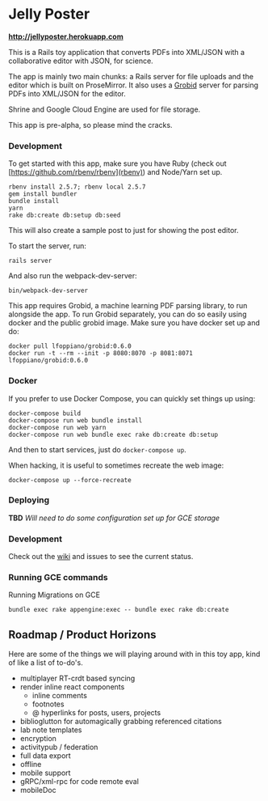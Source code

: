 # Jelly Poster

**http://jellyposter.herokuapp.com**

This is a Rails toy application that converts PDFs into XML/JSON with a collaborative editor with JSON, for science.

The app is mainly two main chunks: a Rails server for file uploads and the editor which is built on ProseMirror. It also uses a [Grobid](https://github.com/kermitt2/grobid) server for parsing PDFs into XML/JSON for the editor.

Shrine and Google Cloud Engine are used for file storage.

This app is pre-alpha, so please mind the cracks.


### Development
To get started with this app, make sure you have Ruby (check out [https://github.com/rbenv/rbenv](rbenv)) and Node/Yarn set up.

```
rbenv install 2.5.7; rbenv local 2.5.7
gem install bundler
bundle install
yarn
rake db:create db:setup db:seed
```

This will also create a sample post to just for showing the post editor.

To start the server, run:

```
rails server
```

And also run the webpack-dev-server:

```
bin/webpack-dev-server
```

This app requires Grobid, a machine learning PDF parsing library, to run alongside the app. To run Grobid separately, you can do so easily using docker and the public grobid image. Make sure you have docker set up and do:
```
docker pull lfoppiano/grobid:0.6.0
docker run -t --rm --init -p 8080:8070 -p 8081:8071 lfoppiano/grobid:0.6.0
```


### Docker

If you prefer to use Docker Compose, you can quickly set things up using:
```
docker-compose build
docker-compose run web bundle install
docker-compose run web yarn
docker-compose run web bundle exec rake db:create db:setup
```

And then to start services, just do `docker-compose up`.

When hacking, it is useful to sometimes recreate the web image:

```
docker-compose up --force-recreate
```


### Deploying

**TBD**
*Will need to do some configuration set up for GCE storage*


### Development

Check out the [wiki](https://github.com/jellypbc/poster/wiki) and issues to see the current status.


### Running GCE commands

Running Migrations on GCE
```shell
bundle exec rake appengine:exec -- bundle exec rake db:create
```

## Roadmap / Product Horizons
Here are some of the things we will playing around with in this toy app, kind of like a list of to-do's.

- multiplayer RT-crdt based syncing
- render inline react components
  - inline comments
  - footnotes
  - @ hyperlinks for posts, users, projects
- biblioglutton for automagically grabbing referenced citations
- lab note templates
- encryption
- activitypub / federation
- full data export
- offline
- mobile support
- gRPC/xml-rpc for code remote eval
- mobileDoc
